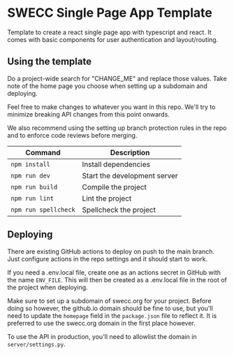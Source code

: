 # SWECC Single Page App Template

Template to create a react single page app with typescript and react. It comes with basic components for user authentication and layout/routing.

## Using the template

Do a project-wide search for "CHANGE_ME" and replace those values. Take note of the home page you choose when setting up a subdomain and deploying.

Feel free to make changes to whatever you want in this repo. We'll try to minimize breaking API changes from this point onwards.

We also recommend using the setting up branch protection rules in the repo and to enforce code reviews before merging.

| Command | Description |
| --- | --- |
| `npm install` | Install dependencies |
| `npm run dev` | Start the development server |
| `npm run build` | Compile the project |
| `npm run lint` | Lint the project |
| `npm run spellcheck` | Spellcheck the project |

## Deploying

There are existing GitHub actions to deploy on push to the main branch. Just configure actions in the repo settings and it should start to work.

If you need a .env.local file, create one as an actions secret in GitHub with the name `ENV_FILE`. This will then be created as a .env.local file in the root of the project when deploying.

Make sure to set up a subdomain of swecc.org for your project. Before doing so however, the github.io domain should be fine to use, but you'll need to update the `homepage` field in the `package.json` file to reflect it. It is preferred to use the swecc.org domain in the first place however.

To use the API in production, you'll need to allowlist the domain in `server/settings.py`.